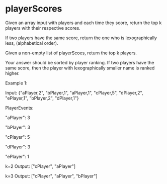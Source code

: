 # playerScores
Given an array input with players and each time they score, return the top k players with their respective scores.

If two players have the same score, return the one who is lexographically less, (alphabetical order).


Given a non-empty list of playerScoes, return the top k players.

Your answer should be sorted by player ranking. If two players have the same score, then the player with lexographically smaller name is ranked higher.

Example 1:

Input: {"aPlayer,2", "bPlayer,1", "aPlayer,1", "cPlayer,5", "dPlayer,2", "ePlayer,1", "bPlayer,2", "dPlayer,1"}

PlayerEvents: 

"aPlayer": 3  

"bPlayer": 3

"cPlayer": 5

"dPlayer": 3

"ePlayer": 1

k=2
Output: ["cPlayer", "aPlayer"]

k=3
Output: ["cPlayer", "aPlayer", "bPlayer"]
